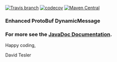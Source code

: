 [![Travis branch](https://img.shields.io/travis/protobufel/protobufel/master.svg?style=plastic)](https://travis-ci.org/protobufel/protobufel)
[![codecov](https://codecov.io/gh/protobufel/protobufel/branch/master/graph/badge.svg)](https://codecov.io/gh/protobufel/protobufel)
[![Maven Central](https://img.shields.io/maven-central/v/com.github.protobufel/protobufel.svg?style=plastic)](https://search.maven.org/#search%7Cga%7C1%7Ca%3A%)

### Enhanced ProtoBuf DynamicMessage


### For more see the [JavaDoc Documentation](https://protobufel.github.io/protobufel/javadoc/ "JavaDoc and more").  

Happy coding,

David Tesler
